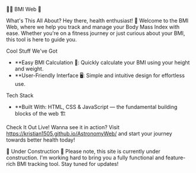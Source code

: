 🏋️‍♂️ BMI Web 🥗

What's This All About? 
Hey there, health enthusiast! 🌿 Welcome to the BMI Web, where we help you track and manage your Body Mass Index with ease. Whether you're on a fitness journey or just curious about your BMI, this tool is here to guide you.

Cool Stuff We've Got
- **Easy BMI Calculation 🧮: Quickly calculate your BMI using your height and weight.
- **User-Friendly Interface 🖥️: Simple and intuitive design for effortless use.

Tech Stack
- **Built With: HTML, CSS & JavaScript — the fundamental building blocks of the web 🏗️

Check It Out Live!
Wanna see it in action? Visit https://kristian1505.github.io/AstronomyWeb/ and start your journey towards better health today!

🚧 Under Construction 🚧
Please note, this site is currently under construction. I'm working hard to bring you a fully functional and feature-rich BMI tracking tool. Stay tuned for updates!

